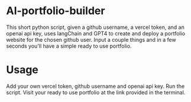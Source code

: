 # AI-portfolio-builder
This short python script, given a github username, a vercel token, and an openai api key, uses langChain and GPT4 to create and deploy a portfolio website for the chosen github user. Input a couple things and in a few seconds you'll have a simple ready to use portfolio.

# Usage
Add your own vercel token, github username and openai api key.
Run the script.
Visit your ready to use portfolio at the link provided in the terminal.
